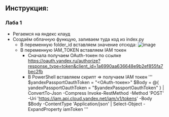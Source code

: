 ## Инструкция:

### Лаба 1
+ Регаемся на яндекс клауд
+ Создаём облачную функцую, заливаем туда код из index.py
  + В переменную folder_id вставляем значение отсюда:
![image](https://github.com/IvanChernomorov/clouds/assets/90576997/530060ec-0065-4dd7-915c-536ef1bfed5f)
  + В переменную IAM_TOKEN вставляем IAM токен
    + Сначала получаем  OAuth-токен по ссылке https://oauth.yandex.ru/authorize?response_type=token&client_id=1a6990aa636648e9b2ef855fa7bec2fb
    + В PowerShell вставляем скрипт => получаем IAM токен
'''
$yandexPassportOauthToken = "<OAuth-токен>"
$Body = @{ yandexPassportOauthToken = "$yandexPassportOauthToken" } | ConvertTo-Json -Compress
Invoke-RestMethod -Method 'POST' -Uri 'https://iam.api.cloud.yandex.net/iam/v1/tokens' -Body $Body -ContentType 'Application/json' | Select-Object -ExpandProperty iamToken
'''
